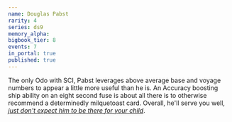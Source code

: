 ```yaml
---
name: Douglas Pabst
rarity: 4
series: ds9
memory_alpha:
bigbook_tier: 8
events: 7
in_portal: true
published: true
---
```


The only Odo with SCI, Pabst leverages above average base and voyage numbers to appear a little more useful than he is. An Accuracy boosting ship ability on an eight second fuse is about all there is to otherwise recommend a determinedly milquetoast card. Overall, he'll serve you well, [_just don't expect him to be there for your child_](https://youtu.be/puaD_5H0xsU?t=129).

